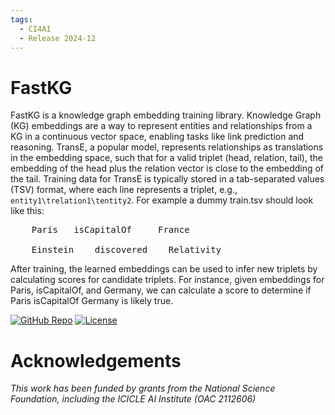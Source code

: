 ```yaml
---
tags:
  - CI4AI
  - Release 2024-12
---
```



# FastKG

FastKG is a knowledge graph embedding training library. Knowledge Graph (KG) embeddings are a way to represent entities and relationships from a KG in a continuous vector space, enabling tasks like link prediction and reasoning. TransE, a popular model, represents relationships as translations in the embedding space, such that for a valid triplet (head, relation, tail), the embedding of the head plus the relation vector is close to the embedding of the tail. Training data for TransE is typically stored in a tab-separated values (TSV) format, where each line represents a triplet, e.g., `entity1\trelation1\tentity2`. For example a dummy train.tsv should look like this:


<pre>
    Paris   isCapitalOf     France

    Einstein    discovered    Relativity
</pre>


After training, the learned embeddings can be used to infer new triplets by calculating scores for candidate triplets. For instance, given embeddings for Paris, isCapitalOf, and Germany, we can calculate a score to determine if Paris isCapitalOf Germany is likely true.

[![GitHub Repo](https://img.shields.io/badge/GitHub-Repository-black?logo=github&style=flat-square)](https://github.com/ICICLE-ai/fastkg-icicle)
[![License](https://img.shields.io/badge/License-MIT-yellow.svg)](https://opensource.org/licenses/MIT)



# Acknowledgements

*This work has been funded by grants from the National Science Foundation, including the ICICLE AI Institute (OAC 2112606)*
